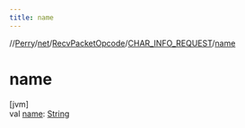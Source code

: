 ```yaml
---
title: name
---
```

//[Perry](../../../../index.html)/[net](../../index.html)/[RecvPacketOpcode](../index.html)/[CHAR_INFO_REQUEST](index.html)/[name](name.html)



# name



[jvm]\
val [name](name.html): [String](https://kotlinlang.org/api/latest/jvm/stdlib/kotlin/-string/index.html)




